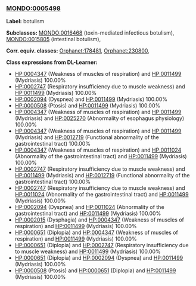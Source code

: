 
### [MONDO:0005498](http://purl.obolibrary.org/obo/MONDO_0005498)
**Label:** botulism

**Subclasses:** [MONDO:0016468](http://purl.obolibrary.org/obo/MONDO_0016468) (toxin-mediated infectious botulism), [MONDO:0015805](http://purl.obolibrary.org/obo/MONDO_0015805) (intestinal botulism), 

**Corr. equiv. classes:** [Orphanet:178481](http://www.orpha.net/ORDO/Orphanet_178481), [Orphanet:230800](http://www.orpha.net/ORDO/Orphanet_230800), 

**Class expressions from DL-Learner:**

- [HP:0004347](http://purl.obolibrary.org/obo/HP_0004347) (Weakness of muscles of respiration) and [HP:0011499](http://purl.obolibrary.org/obo/HP_0011499) (Mydriasis) 100.00%
- [HP:0002747](http://purl.obolibrary.org/obo/HP_0002747) (Respiratory insufficiency due to muscle weakness) and [HP:0011499](http://purl.obolibrary.org/obo/HP_0011499) (Mydriasis) 100.00%
- [HP:0002094](http://purl.obolibrary.org/obo/HP_0002094) (Dyspnea) and [HP:0011499](http://purl.obolibrary.org/obo/HP_0011499) (Mydriasis) 100.00%
- [HP:0000508](http://purl.obolibrary.org/obo/HP_0000508) (Ptosis) and [HP:0011499](http://purl.obolibrary.org/obo/HP_0011499) (Mydriasis) 100.00%
- [HP:0004347](http://purl.obolibrary.org/obo/HP_0004347) (Weakness of muscles of respiration) and [HP:0011499](http://purl.obolibrary.org/obo/HP_0011499) (Mydriasis) and [HP:0025270](http://purl.obolibrary.org/obo/HP_0025270) (Abnormality of esophagus physiology) 100.00%
- [HP:0004347](http://purl.obolibrary.org/obo/HP_0004347) (Weakness of muscles of respiration) and [HP:0011499](http://purl.obolibrary.org/obo/HP_0011499) (Mydriasis) and [HP:0012719](http://purl.obolibrary.org/obo/HP_0012719) (Functional abnormality of the gastrointestinal tract) 100.00%
- [HP:0004347](http://purl.obolibrary.org/obo/HP_0004347) (Weakness of muscles of respiration) and [HP:0011024](http://purl.obolibrary.org/obo/HP_0011024) (Abnormality of the gastrointestinal tract) and [HP:0011499](http://purl.obolibrary.org/obo/HP_0011499) (Mydriasis) 100.00%
- [HP:0002747](http://purl.obolibrary.org/obo/HP_0002747) (Respiratory insufficiency due to muscle weakness) and [HP:0011499](http://purl.obolibrary.org/obo/HP_0011499) (Mydriasis) and [HP:0012719](http://purl.obolibrary.org/obo/HP_0012719) (Functional abnormality of the gastrointestinal tract) 100.00%
- [HP:0002747](http://purl.obolibrary.org/obo/HP_0002747) (Respiratory insufficiency due to muscle weakness) and [HP:0011024](http://purl.obolibrary.org/obo/HP_0011024) (Abnormality of the gastrointestinal tract) and [HP:0011499](http://purl.obolibrary.org/obo/HP_0011499) (Mydriasis) 100.00%
- [HP:0002094](http://purl.obolibrary.org/obo/HP_0002094) (Dyspnea) and [HP:0011024](http://purl.obolibrary.org/obo/HP_0011024) (Abnormality of the gastrointestinal tract) and [HP:0011499](http://purl.obolibrary.org/obo/HP_0011499) (Mydriasis) 100.00%
- [HP:0002015](http://purl.obolibrary.org/obo/HP_0002015) (Dysphagia) and [HP:0004347](http://purl.obolibrary.org/obo/HP_0004347) (Weakness of muscles of respiration) and [HP:0011499](http://purl.obolibrary.org/obo/HP_0011499) (Mydriasis) 100.00%
- [HP:0000651](http://purl.obolibrary.org/obo/HP_0000651) (Diplopia) and [HP:0004347](http://purl.obolibrary.org/obo/HP_0004347) (Weakness of muscles of respiration) and [HP:0011499](http://purl.obolibrary.org/obo/HP_0011499) (Mydriasis) 100.00%
- [HP:0000651](http://purl.obolibrary.org/obo/HP_0000651) (Diplopia) and [HP:0002747](http://purl.obolibrary.org/obo/HP_0002747) (Respiratory insufficiency due to muscle weakness) and [HP:0011499](http://purl.obolibrary.org/obo/HP_0011499) (Mydriasis) 100.00%
- [HP:0000651](http://purl.obolibrary.org/obo/HP_0000651) (Diplopia) and [HP:0002094](http://purl.obolibrary.org/obo/HP_0002094) (Dyspnea) and [HP:0011499](http://purl.obolibrary.org/obo/HP_0011499) (Mydriasis) 100.00%
- [HP:0000508](http://purl.obolibrary.org/obo/HP_0000508) (Ptosis) and [HP:0000651](http://purl.obolibrary.org/obo/HP_0000651) (Diplopia) and [HP:0011499](http://purl.obolibrary.org/obo/HP_0011499) (Mydriasis) 100.00%


